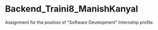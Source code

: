 # Backend_Traini8_ManishKanyal
Assignment for the position of "Software Development" Internship profile
